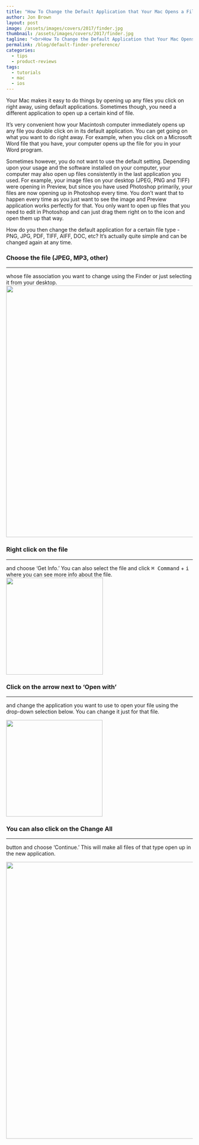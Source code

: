 ```yaml
---
title: "How To Change the Default Application that Your Mac Opens a File With"
author: Jon Brown
layout: post
image: /assets/images/covers/2017/finder.jpg
thumbnail: /assets/images/covers/2017/finder.jpg
tagline: "<br>How To Change the Default Application that Your Mac Opens a File With"
permalink: /blog/default-finder-preference/
categories:
  - tips
  - product-reviews
tags:
  - tutorials
  - mac
  - ios
---
```

Your Mac makes it easy to do things by opening up any files you click on right away, using default applications. Sometimes though, you need a different application to open up a certain kind of file.

It’s very convenient how your Macintosh computer immediately opens up any file you double click on in its default application. You can get going on what you want to do right away. For example, when you click on a Microsoft Word file that you have, your computer opens up the file for you in your Word program. 

Sometimes however, you do not want to use the default setting. Depending upon your usage and the software installed on your computer, your computer may also open up files consistently in the last application you used. For example, your image files on your desktop (JPEG, PNG and TIFF) were opening in Preview, but since you have used Photoshop primarily, your files are now opening up in Photoshop every time. You don’t want that to happen every time as you just want to see the image and Preview application works perfectly for that. You only want to open up files that you need to edit in Photoshop and can just drag them right on to the icon and open them up that way.

How do you then change the default application for a certain file type - PNG, JPG, PDF, TIFF, AIFF, DOC, etc? It’s actually quite simple and can be changed again at any time.

### Choose the file (JPEG, MP3, other) 
---
whose file association you want to change using the Finder or just selecting it from your desktop.
<img src="{{ site.site_cdn }}/assets/images/blog/2017/default/ChangeDefaultApp_image1.png" class="img-fluid rounded m-2" width="677" /> 

### Right click on the file
---
 and choose ‘Get Info.’ You can also select the file and click <kbd>⌘ Command</kbd> + <kbd>i</kbd> where you can see more info about the file.
<img src="{{ site.site_cdn }}/assets/images/blog/2017/default/ChangeDefaultApp_image2.png" class="img-fluid rounded m-2" width="261" />

### Click on the arrow next to ‘Open with’ 
---
and change the application you want to use to open your file using the drop-down selection below. You can change it just for that file. 

<img src="{{ site.site_cdn }}/assets/images/blog/2017/default/ChangeDefaultApp_image3.png" class="img-fluid rounded m-2" width="260" />

### You can also click on the Change All 
---
button and choose ‘Continue.’ This will make all files of that type open up in the new application.

<img src="{{ site.site_cdn }}/assets/images/blog/2017/default/ChangeDefaultApp_image5.png" class="img-fluid rounded m-2" width="745" />
